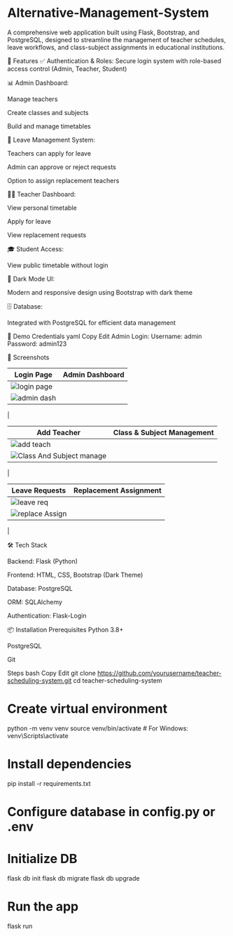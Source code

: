 # Alternative-Management-System 

A comprehensive web application built using Flask, Bootstrap, and PostgreSQL, designed to streamline the management of teacher schedules, leave workflows, and class-subject assignments in educational institutions.

🚀 Features
✅ Authentication & Roles: Secure login system with role-based access control (Admin, Teacher, Student)

📊 Admin Dashboard:

  Manage teachers
                    
  Create classes and subjects
                    
  Build and manage timetables

📝 Leave Management System:

  Teachers can apply for leave
                    
  Admin can approve or reject requests
                    
  Option to assign replacement teachers

👨‍🏫 Teacher Dashboard:

  View personal timetable
                    
  Apply for leave
                    
  View replacement requests
                    

🎓 Student Access: 
                    
   View public timetable without login


🌙 Dark Mode UI: 

   Modern and responsive design using Bootstrap with dark theme


🗄️ Database: 

   Integrated with PostgreSQL for efficient data management

🔐 Demo Credentials
yaml
Copy
Edit
Admin Login:
Username: admin
Password: admin123




📸 Screenshots

| Login Page                           | Admin Dashboard                                     |
| ------------------------------------ | --------------------------------------------------- |
| ![login page](https://github.com/user-attachments/assets/0788d851-a3f0-40fb-902a-fe16badb192d)
 | ![admin dash](https://github.com/user-attachments/assets/a7eb993b-5f9f-4816-91e6-e70e212199cd)
 |
 
| Add Teacher                                 | Class & Subject Management                         |
| ------------------------------------------- | -------------------------------------------------- |
| ![add teach](https://github.com/user-attachments/assets/ecbbf72a-8ac8-4bc9-bee6-9c82a1a857ac)
 | ![Class And Subject manage](https://github.com/user-attachments/assets/a5440824-3c60-4ad3-a181-b3bdd2107ffd)
 |

| Leave Requests                                  | Replacement Assignment                                |
| ----------------------------------------------- | ----------------------------------------------------- |
| ![leave req](https://github.com/user-attachments/assets/5b1798da-3142-4f36-aff4-9e6ef8749375)
 | ![replace Assign](https://github.com/user-attachments/assets/67e0d521-b3cf-4fc9-b497-d127c3b860a3)
 |


🛠️ Tech Stack

Backend: Flask (Python)

Frontend: HTML, CSS, Bootstrap (Dark Theme)

Database: PostgreSQL

ORM: SQLAlchemy

Authentication: Flask-Login

📦 Installation
Prerequisites
Python 3.8+

PostgreSQL

Git

Steps
bash
Copy
Edit
git clone https://github.com/yourusername/teacher-scheduling-system.git
cd teacher-scheduling-system

# Create virtual environment
python -m venv venv
source venv/bin/activate  # For Windows: venv\Scripts\activate

# Install dependencies
pip install -r requirements.txt

# Configure database in config.py or .env

# Initialize DB
flask db init
flask db migrate
flask db upgrade

# Run the app
flask run
